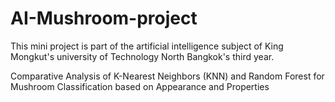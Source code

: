 # AI-Mushroom-project
This mini project is part of the artificial intelligence subject of King Mongkut's university of Technology North Bangkok's third year.

Comparative Analysis of K-Nearest Neighbors (KNN) and Random Forest for Mushroom Classification based on Appearance and Properties
